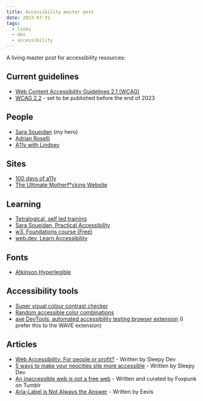 ```yaml
---
title: Accessibility master post
date: 2023-07-31
tags:
  - links
  - dev
  - accessibility
---
```


A living master post for accessibility resources:

## Current guidelines
* [Web Content Accessibility Guidelines 2.1 (WCAG)](https://www.w3.org/TR/WCAG21)
* [WCAG 2.2](https://www.w3.org/TR/WCAG22) - set to be published before the end of 2023

## People
* [Sara Soueidan](https://www.sarasoueidan.com) (my hero)
* [Adrian Roselli](https://adrianroselli.com)
* [A11y with Lindsey](https://www.a11ywithlindsey.com)

## Sites
* [100 days of a11y](https://100daysofa11y.com)
* [The Ultimate Motherf*cking Website](https://theultimatemotherfuckingwebsite.com/)

## Learning
* [Tetralogical, self led training](https://tetralogical.com/services/self-led-training)
* [Sara Soueidan, Practical Accessibility](https://practical-accessibility.today)
* [w3, Foundations course (Free)](https://www.w3.org/WAI/courses/foundations-course)
* [web.dev, Learn Accessibility](https://web.dev/learn/accessibility)

## Fonts
* [Atkinson Hyperlegible](https://brailleinstitute.org/freefont)

## Accessibility tools
* [Super visual colour contrast checker](https://colourcontrast.cc)
* [Random accessible color combinations](https://randoma11y.com/)
* [axe DevTools, automated accessibility testing browser extension](https://www.deque.com/axe/browser-extensions/) (I prefer this to the WAVE extension)

## Articles
* [Web Accessibility: For people or profit?](https://sleepydev.neocities.org/posts/Web%20accessibility-%20for%20people%20or%20profit%3F) - Written by Sleepy Dev
* [5 ways to make your neocities site more accessible](https://sleepydev.neocities.org/posts/5%20Ways%20to%20make%20your%20Neocities%20site%20more%20accessible) - Written by Sleepy Dev
* [An inaccessible web is not a free web](https://www.tumblr.com/foxpunk/700063063948312576/hey-you-yeah-you-with-the-cool-neocities) - Written and curated by Foxpunk on Tumblr
* [Aria-Label is Not Always the Answer](https://eevis.codes/blog/2021-11-29/aria-label-is-not-always-the-answer/) - Written by Eevis